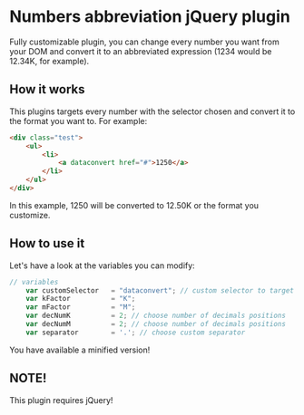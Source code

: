 # Numbers abbreviation jQuery plugin
Fully customizable plugin, you can change every number you want from your DOM and convert it to an abbreviated expression (1234 would be 12.34K, for example).

## How it works
This plugins targets every number with the selector chosen and convert it to the format you want to. For example:
```html
<div class="test">
	<ul>
		<li>
			<a dataconvert href="#">1250</a>
		</li>
	</ul>
</div>
```
In this example, 1250 will be converted to 12.50K or the format you customize.

## How to use it
Let's have a look at the variables you can modify:

```javascript
// variables
	var customSelector 	 = "dataconvert"; // custom selector to target numbers
	var kFactor 		 = "K"; 
	var mFactor 		 = "M";
	var decNumK 		 = 2; // choose number of decimals positions
	var decNumM 		 = 2; // choose number of decimals positions
	var separator 		 = '.'; // choose custom separator
```

You have available a minified version!

## NOTE!
This plugin requires jQuery!

